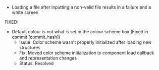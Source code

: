 - Loading a file after inputting a non-valid file results in a failure and a white screen.

FIXED:
- Default colour is not what is set in the colour scheme box (Fixed in commit [commit_hash])
  - Issue: Color scheme wasn't properly initialized after loading new structures
  - Fix: Moved color scheme initialization to component load callback and representation changes
  - Status: Resolved